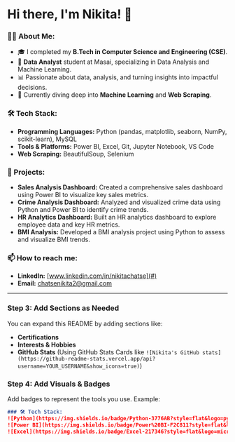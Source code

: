 # Hi there, I'm Nikita! 👋

### 👨‍💻 About Me:
- 🎓 I completed my **B.Tech in Computer Science and Engineering (CSE)**.
- 🎯 **Data Analyst** student at Masai, specializing in Data Analysis and Machine Learning.
- 📊 Passionate about data, analysis, and turning insights into impactful decisions.
- 🌱 Currently diving deep into **Machine Learning** and **Web Scraping**.

### 🛠 Tech Stack:
- **Programming Languages:** Python (pandas, matplotlib, seaborn, NumPy, scikit-learn), MySQL
- **Tools & Platforms:** Power BI, Excel, Git, Jupyter Notebook, VS Code
- **Web Scraping:** BeautifulSoup, Selenium

### 🚀 Projects:
- **Sales Analysis Dashboard:** Created a comprehensive sales dashboard using Power BI to visualize key sales metrics.
- **Crime Analysis Dashboard:** Analyzed and visualized crime data using Python and Power BI to identify crime trends.
- **HR Analytics Dashboard:** Built an HR analytics dashboard to explore employee data and key HR metrics.
- **BMI Analysis:** Developed a BMI analysis project using Python to assess and visualize BMI trends.

### 📫 How to reach me:
- **LinkedIn:** [www.linkedin.com/in/nikitachatse](#)
- **Email:** [chatsenikita2@gmail.com](mailto:#)

---

### Step 3: Add Sections as Needed
You can expand this README by adding sections like:
- **Certifications**
- **Interests & Hobbies**
- **GitHub Stats** (Using GitHub Stats Cards like `![Nikita's GitHub stats](https://github-readme-stats.vercel.app/api?username=YOUR_USERNAME&show_icons=true)`)

### Step 4: Add Visuals & Badges
Add badges to represent the tools you use. Example:

```markdown
### 🛠 Tech Stack:
![Python](https://img.shields.io/badge/Python-3776AB?style=flat&logo=python&logoColor=white)
![Power BI](https://img.shields.io/badge/Power%20BI-F2C811?style=flat&logo=power-bi&logoColor=black)
![Excel](https://img.shields.io/badge/Excel-217346?style=flat&logo=microsoft-excel&logoColor=white)
